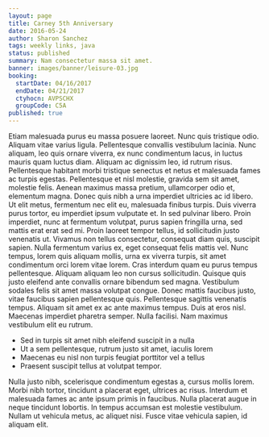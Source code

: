 ```yaml
---
layout: page
title: Carney 5th Anniversary
date: 2016-05-24
author: Sharon Sanchez
tags: weekly links, java
status: published
summary: Nam consectetur massa sit amet.
banner: images/banner/leisure-03.jpg
booking:
  startDate: 04/16/2017
  endDate: 04/21/2017
  ctyhocn: AVPSCHX
  groupCode: C5A
published: true
---
```

Etiam malesuada purus eu massa posuere laoreet. Nunc quis tristique odio. Aliquam vitae varius ligula. Pellentesque convallis vestibulum lacinia. Nunc aliquam, leo quis ornare viverra, ex nunc condimentum lacus, in luctus mauris quam luctus diam. Aliquam ac dignissim leo, id rutrum risus. Pellentesque habitant morbi tristique senectus et netus et malesuada fames ac turpis egestas. Pellentesque et nisl molestie, gravida sem sit amet, molestie felis. Aenean maximus massa pretium, ullamcorper odio et, elementum magna. Donec quis nibh a urna imperdiet ultricies ac id libero. Ut elit metus, fermentum nec elit eu, malesuada finibus turpis. Duis viverra purus tortor, eu imperdiet ipsum vulputate et. In sed pulvinar libero. Proin imperdiet, nunc at fermentum volutpat, purus sapien fringilla urna, sed mattis erat erat sed mi. Proin laoreet tempor tellus, id sollicitudin justo venenatis ut.
Vivamus non tellus consectetur, consequat diam quis, suscipit sapien. Nulla fermentum varius ex, eget consequat felis mattis vel. Nunc tempus, lorem quis aliquam mollis, urna ex viverra turpis, sit amet condimentum orci lorem vitae lorem. Cras interdum quam eu purus tempus pellentesque. Aliquam aliquam leo non cursus sollicitudin. Quisque quis justo eleifend ante convallis ornare bibendum sed magna. Vestibulum sodales felis sit amet massa volutpat congue. Donec mattis faucibus justo, vitae faucibus sapien pellentesque quis. Pellentesque sagittis venenatis tempus. Aliquam sit amet ex ac ante maximus tempus. Duis at eros nisl. Maecenas imperdiet pharetra semper. Nulla facilisi. Nam maximus vestibulum elit eu rutrum.

* Sed in turpis sit amet nibh eleifend suscipit in a nulla
* Ut a sem pellentesque, rutrum justo sit amet, iaculis lorem
* Maecenas eu nisl non turpis feugiat porttitor vel a tellus
* Praesent suscipit tellus at volutpat tempor.

Nulla justo nibh, scelerisque condimentum egestas a, cursus mollis lorem. Morbi nibh tortor, tincidunt a placerat eget, ultrices ac risus. Interdum et malesuada fames ac ante ipsum primis in faucibus. Nulla placerat augue in neque tincidunt lobortis. In tempus accumsan est molestie vestibulum. Nullam ut vehicula metus, ac aliquet nisi. Fusce vitae vehicula sapien, id aliquam elit.
